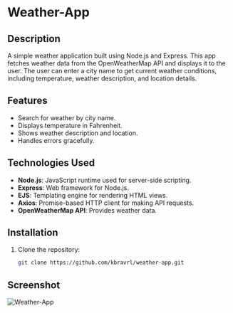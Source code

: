 # Weather-App
## Description

A simple weather application built using Node.js and Express. This app fetches weather data from the OpenWeatherMap API and displays it to the user. The user can enter a city name to get current weather conditions, including temperature, weather description, and location details.

## Features

- Search for weather by city name.
- Displays temperature in Fahrenheit.
- Shows weather description and location.
- Handles errors gracefully.

## Technologies Used

- **Node.js**: JavaScript runtime used for server-side scripting.
- **Express**: Web framework for Node.js.
- **EJS**: Templating engine for rendering HTML views.
- **Axios**: Promise-based HTTP client for making API requests.
- **OpenWeatherMap API**: Provides weather data.

## Installation

1. Clone the repository:
   ```bash
   git clone https://github.com/kbravrl/weather-app.git
   
## Screenshot
![Weather-App](https://github.com/user-attachments/assets/42db6506-5ab2-499a-b7d4-6ce851e127dd)
